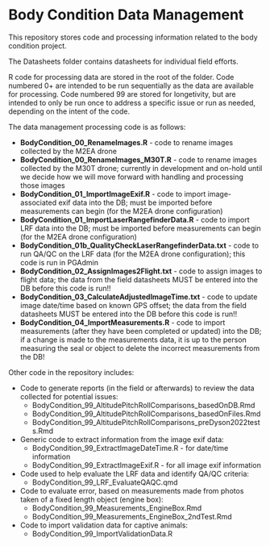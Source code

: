 # Body Condition Data Management

This repository stores code and processing information related to the body condition project.

The Datasheets folder contains datasheets for individual field efforts. 

R code for processing data are stored in the root of the folder. Code numbered 0+ are intended to be run sequentially as the data are available for processing. Code numbered 99 are stored for longetivity, but are intended to only be run once to address a specific issue or run as needed, depending on the intent of the code.

The data management processing code is as follows:
* **BodyCondition_00_RenameImages.R** - code to rename images collected by the M2EA drone
* **BodyCondition_00_RenameImages_M30T.R** - code to rename images collected by the M30T drone; currently in development and on-hold until we decide how we will move forward with handling and processing those images
* **BodyCondition_01_ImportImageExif.R** - code to import image-associated exif data into the DB; must be imported before measurements can begin (for the M2EA drone configuration)
* **BodyCondition_01_ImportLaserRangefinderData.R** - code to import LRF data into the DB; must be imported before measurements can begin (for the M2EA drone configuration)
* **BodyCondition_01b_QualityCheckLaserRangefinderData.txt** - code to run QA/QC on the LRF data (for the M2EA drone configuration); this code is run in PGAdmin
* **BodyCondition_02_AssignImages2Flight.txt** - code to assign images to flight data; the data from the field datasheets MUST be entered into the DB before this code is run!!
* **BodyCondition_03_CalculateAdjustedImageTime.txt** - code to update image date/time based on known GPS offset; the data from the field datasheets MUST be entered into the DB before this code is run!!
* **BodyCondition_04_ImportMeasurements.R** - code to import measurements (after they have been completed or updated) into the DB; if a change is made to the measurements data, it is up to the person measuring the seal or object to delete the incorrect measurements from the DB!

Other code in the repository includes:
* Code to generate reports (in the field or afterwards) to review the data collected for potential issues:
	* BodyCondition_99_AltitudePitchRollComparisons_basedOnDB.Rmd
	* BodyCondition_99_AltitudePitchRollComparisons_basedOnFiles.Rmd
	* BodyCondition_99_AltitudePitchRollComparisons_preDyson2022tests.Rmd
* Generic code to extract information from the image exif data:
	* BodyCondition_99_ExtractImageDateTime.R - for date/time information
	* BodyCondition_99_ExtractImageExif.R - for all image exif information
* Code used to help evaluate the LRF data and identify QA/QC criteria:
	* BodyCondition_99_LRF_EvaluateQAQC.qmd
* Code to evaluate error, based on measurements made from photos taken of a fixed length object (engine box):
	* BodyCondition_99_Measurements_EngineBox.Rmd
	* BodyCondition_99_Measurements_EngineBox_2ndTest.Rmd
* Code to import validation data for captive animals:
	* BodyCondition_99_ImportValidationData.R
